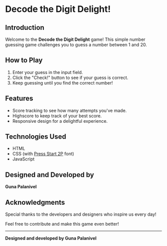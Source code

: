 # Decode the Digit Delight!

## Introduction

Welcome to the **Decode the Digit Delight** game! This simple number guessing game challenges you to guess a number between 1 and 20.

## How to Play

1. Enter your guess in the input field.
2. Click the "Check!" button to see if your guess is correct.
3. Keep guessing until you find the correct number!

## Features

- Score tracking to see how many attempts you've made.
- Highscore to keep track of your best score.
- Responsive design for a delightful experience.

## Technologies Used

- HTML
- CSS (with [Press Start 2P](https://fonts.googleapis.com/css?family=Press+Start+2P&display=swap) font)
- JavaScript

## Designed and Developed by

**Guna Palanivel**

## Acknowledgments

Special thanks to the developers and designers who inspire us every day!

Feel free to contribute and make this game even better!

---

**Designed and developed by Guna Palanivel**
